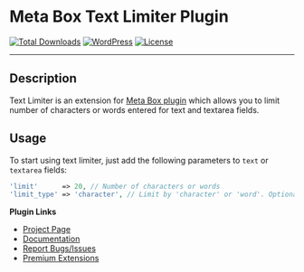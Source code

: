 # Meta Box Text Limiter Plugin

[![Total Downloads](https://img.shields.io/wordpress/plugin/dt/text-limiter.svg)](http://wordpress.org/plugins/text-limiter/)
[![WordPress](https://img.shields.io/wordpress/v/text-limiter.svg)](http://wordpress.org/plugins/text-limiter/)
[![License](https://img.shields.io/packagist/l/rilwis/meta-box.svg)](http://metabox.io)

***

## Description

Text Limiter is an extension for [Meta Box plugin](http://wordpress.org/plugins/meta-box/) which allows you to limit number of characters or words entered for text and textarea fields.

## Usage

To start using text limiter, just add the following parameters to `text` or `textarea` fields:
 
```php
'limit'      => 20, // Number of characters or words
'limit_type' => 'character', // Limit by 'character' or 'word'. Optional. Default is 'character'
```

**Plugin Links**

- [Project Page](http://metabox.io/plugins/text-limiter/)
- [Documentation](http://metabox.io/docs/)
- [Report Bugs/Issues](https://github.com/rilwis/text-limiter/issues)
- [Premium Extensions](http://metabox.io)
